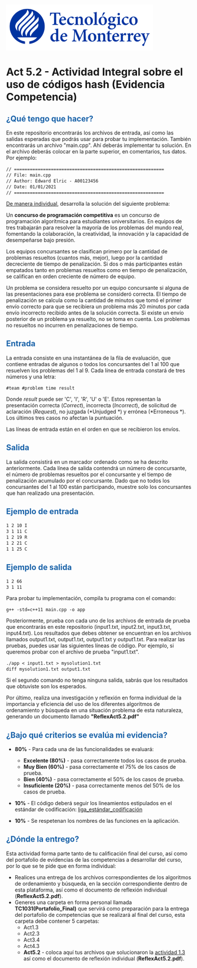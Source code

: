 ![Tec de Monterrey](images/logotecmty.png)
# Act 5.2 - Actividad Integral sobre el uso de códigos hash (Evidencia Competencia)

## <span style="color: rgb(26, 99, 169);">¿Qué tengo que hacer?</span>
En este repositorio encontrarás los archivos de entrada, así como las salidas esperadas que podrás usar para probar tu implementación. También encontrarás un archivo "main.cpp". Ahí deberás implementar tu solución. En el archivo deberás colocar en la parte superior, en comentarios, tus datos. Por ejemplo:
```
// =========================================================
// File: main.cpp
// Author: Edward Elric - A00123456
// Date: 01/01/2021
// =========================================================
```
<span style="text-decoration: underline;">De manera individual</span>, desarrolla la solución del siguiente problema:

Un **concurso de programación competitiva** es un concurso de programación algorítmica para estudiantes universitarios. En equipos de tres trabajarán para resolver la mayoría de los problemas del mundo real, fomentando la colaboración, la creatividad, la innovación y la capacidad de desempeñarse bajo presión. 

Los equipos concursantes se clasifican primero por la cantidad de problemas resueltos (cuantos más, mejor), luego por la cantidad decreciente de tiempo de penalización. Si dos o más participantes están empatados tanto en problemas resueltos como en tiempo de penalización, se califican en orden creciente de número de equipo.

Un problema se considera resuelto por un equipo concursante si alguna de las presentaciones para ese problema se consideró correcta. El tiempo de penalización se calcula como la cantidad de minutos que tomó el primer envío correcto para que se recibiera un problema más 20 minutos por cada envío incorrecto recibido antes de la solución correcta. Si existe un envío posterior de un problema ya resuelto, no se toma en cuenta. Los problemas no resueltos no incurren en penalizaciones de tiempo.

## <span style="color: rgb(26, 99, 169);">**Entrada**</span>
La entrada consiste en una instantánea de la fila de evaluación, que contiene entradas de algunos o todos los concursantes del 1 al 100 que resuelven los problemas del 1 al 9. Cada línea de entrada constará de tres números y una letra:
```
#team #problem time result
```
Donde *result* puede ser 'C', 'I', 'R', 'U' o 'E'. Estos representan la presentación correcta (*Correct*), incorrecta (*Incorrect*), de solicitud de aclaración (*Request*), no juzgada (*Unjudged *) y errónea (*Erroneous *). Los últimos tres casos no afectan la puntuación.

Las líneas de entrada están en el orden en que se recibieron los envíos.

## <span style="color: rgb(26, 99, 169);">**Salida**</span>
La salida consistirá en un marcador ordenado como se ha descrito anteriormente. Cada línea de salida contendrá un número de concursante, el número de problemas resueltos por el concursante y el tiempo de penalización acumulado por el concursante. Dado que no todos los concursantes del 1 al 100 están participando, muestre solo los concursantes que han realizado una presentación.

## <span style="color: rgb(26, 99, 169);">**Ejemplo de entrada**</span>
```
1 2 10 I
3 1 11 C
1 2 19 R
1 2 21 C
1 1 25 C
```

## <span style="color: rgb(26, 99, 169);">**Ejemplo de salida**</span>
```
1 2 66
3 1 11
```

Para probar tu implementación, compila tu programa con el comando:
```
g++ -std=c++11 main.cpp -o app
```
Posteriormente, prueba con cada uno de los archivos de entrada de prueba que encontrarás en este repositorio (input1.txt, input2.txt, input3.txt, input4.txt). Los resultados que debes obtener se encuentran en los archivos llamados output1.txt, output1.txt, output1.txt y output1.txt. Para realizar las pruebas, puedes usar las siguientes líneas de código. Por ejemplo, si queremos probar con el archivo de prueba "input1.txt".
```
./app < input1.txt > mysolution1.txt
diff mysolution1.txt output1.txt
```
Si el segundo comando no tenga ninguna salida, sabrás que los resultados que obtuviste son los esperados. 

Por último, realiza una investigación y reflexión en forma individual de la importancia y eficiencia del uso de los diferentes algoritmos de ordenamiento y búsqueda en una situación problema de esta naturaleza, generando un documento llamado **"ReflexAct5.2.pdf"**

## <span style="color: rgb(26, 99, 169);">**¿Bajo qué criterios se evalúa mi evidencia?**</span>

- **80%** - Para cada una de las funcionalidades se evaluará:

    - **Excelente (80%)** - pasa correctamente todos los casos de prueba.
    - **Muy Bien (60%)** - pasa correctamente el 75% de los casos de prueba.
    - **Bien (40%)** - pasa correctamente el 50% de los casos de prueba.
    - **Insuficiente (20%)** - pasa correctamente menos del 50% de los casos de prueba.


- **10%** - El código deberá seguir los lineamientos estipulados en el estándar de codificación: <span class="instructure_file_holder link_holder">[liga_estándar_codificación](estandar.pdf)</span>
- **10%** - Se respetenan los nombres de las funciones en la aplicación.

## <span style="color: rgb(26, 99, 169);">**¿Dónde la entrego?**</span>
Esta actividad forma parte tanto de tu calificación final del curso, así como del portafolio de evidencias de las competencias a desarrollar del curso, por lo que se te pide que en forma individual:
* Realices una entrega de  los archivos correspondientes de los algoritmos de ordenamiento y búsqueda, en la sección correspondiente dentro de esta plataforma, así como el documento de reflexión individual (**ReflexAct5.2.pdf**).
* Generes una carpeta en forma personal llamada **TC1031(Portafolio_Final)** que servirá como preparación para la entrega del portafolio de competencias que se realizará al final del curso, esta carpeta debe contener 5 carpetas:
    * Act1.3
    * Act2.3
    * Act3.4
    * Act4.3
    * **Act5.2** - coloca aquí tus archivos que solucionaron la <span style="text-decoration: underline;">actividad 1.3</span> así como el documento de reflexión individual (**ReflexAct5.2.pdf**).
